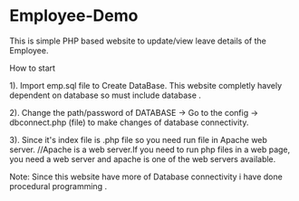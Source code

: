 # Employee-Demo
This is simple PHP based website to update/view leave details of the Employee.

How to start

1). Import emp.sql file to Create DataBase.
This website completly havely dependent on database so must include database .

2). Change the path/password of DATABASE 
-> Go to the config -> dbconnect.php (file) to make changes of database connectivity.


3). Since it's index file is .php file so you need run file in Apache web server.
//Apache is a web server.If you need to run php files in a web page, you need a web server and apache is one of the web servers available.

Note:
Since this website have more of Database connectivity i have done procedural programming .
